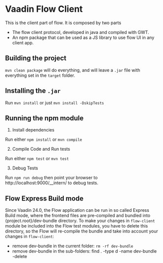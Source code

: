 # Vaadin Flow Client

This is the client part of flow. It is composed by two parts

   - The flow client protocol, developed in java and compiled with GWT.
   - An npm package that can be used as a JS library to use flow UI in any client app.

## Building the project

`mvn clean package` will do everything, and will leave a `.jar` file
with everything set in the `target` folder.

## Installing the `.jar` 

Run `mvn install` or just `mvn install -DskipTests` 

## Running the npm module

1. Install dependencies

Run either `npm install` or `mvn compile`

2. Compile Code and Run tests

Run either `npm test` or `mvn test`

3. Debug Tests

Run `npm run debug` then point your browser to http://localhost:9000/__intern/ to debug tests.

## Flow Express Build mode

Since Vaadin 24.0, the Flow application can be run in so called Express Build mode, where the frontend files are pre-compiled and bundled into {project.root}/dev-bundle directory. To make your changes in `flow-client` module be included into the Flow test modules, you have to delete this directory, so the Flow will re-compile the bundle and take into account your changes in `flow-client`:
   - remove dev-bundle in the current folder: `rm -rf dev-bundle`
   - remove dev-bundle in the sub-folders: find . -type d -name dev-bundle -delete

